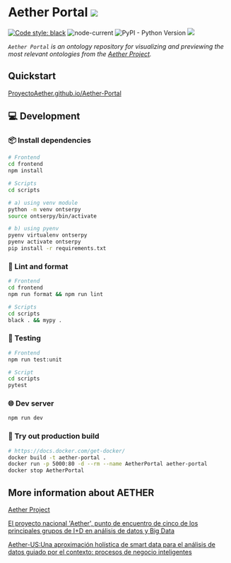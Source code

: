 # Aether Portal ![](https://img.shields.io/twitter/follow/aether_social?style=social)

[![Code style: black](https://img.shields.io/badge/code%20style-black-000000.svg)](https://github.com/psf/black)
![node-current](https://img.shields.io/node/v/@sveltejs/kit)
![PyPI - Python Version](https://img.shields.io/pypi/pyversions/rdflib)
![](https://github.com/ProyectoAether/Aether-Portal/actions/workflows/deploy.yml/badge.svg)

_`Aether Portal` is an ontology repository for visualizing and previewing the most relevant
ontologies from the [Aether Project](https://aether.es/)._

## Quickstart

[ProyectoAether.github.io/Aether-Portal](https://ProyectoAether.github.io/Aether-Portal)

## :computer: Development

### :package: Install dependencies

```bash
# Frontend
cd frontend
npm install

# Scripts
cd scripts

# a) using venv module
python -m venv ontserpy
source ontserpy/bin/activate

# b) using pyenv
pyenv virtualenv ontserpy
pyenv activate ontserpy
pip install -r requirements.txt
```

### :star2: Lint and format

```bash
# Frontend
cd frontend
npm run format && npm run lint

# Scripts
cd scripts
black . && mypy .
```

### :test_tube: Testing

```bash
# Frontend
npm run test:unit

# Script
cd scripts
pytest
```

### :globe_with_meridians: Dev server

```bash
npm run dev
```

### :whale: Try out production build

```bash
# https://docs.docker.com/get-docker/
docker build -t aether-portal .
docker run -p 5000:80 -d --rm --name AetherPortal aether-portal
docker stop AetherPortal
```

## More information about AETHER

[Aether Project](aether.es/)

[El proyecto nacional 'Aether', punto de encuentro de cinco de los principales grupos de I+D en análisis de datos y Big Data](https://www.uma.es/sala-de-prensa/noticias/el-proyecto-nacional-aether-punto-de-encuentro-de-cinco-de-los-principales-grupos-de-id-en-analisis-de-datos-y-big-data/)

[Aether-US:Una aproximación holística de smart data para el análisis de datos guiado por el contexto: procesos de negocio inteligentes](https://investigacion.us.es/sisius/sis_proyecto.php?idproy=33855)
